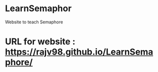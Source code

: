 # LearnSemaphor
Website to teach Semaphore
# URL for website : https://rajv98.github.io/LearnSemaphore/
